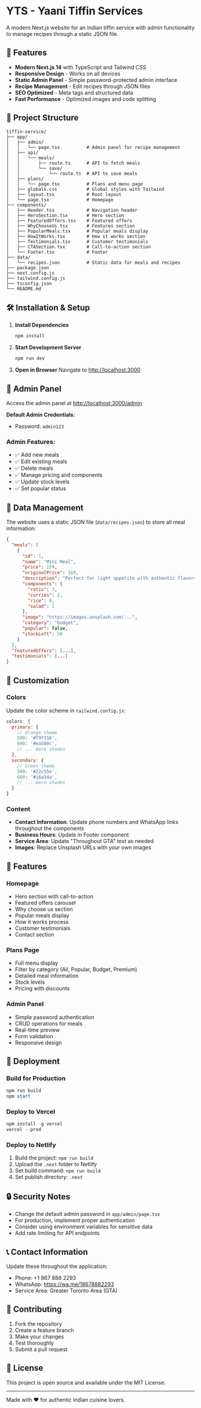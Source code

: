 # YTS - Yaani Tiffin Services

A modern Next.js website for an Indian tiffin service with admin functionality to manage recipes through a static JSON file.

## 🚀 Features

- **Modern Next.js 14** with TypeScript and Tailwind CSS
- **Responsive Design** - Works on all devices
- **Static Admin Panel** - Simple password-protected admin interface
- **Recipe Management** - Edit recipes through JSON files
- **SEO Optimized** - Meta tags and structured data
- **Fast Performance** - Optimized images and code splitting

## 📁 Project Structure

```
tiffin-service/
├── app/
│   ├── admin/
│   │   └── page.tsx          # Admin panel for recipe management
│   ├── api/
│   │   └── meals/
│   │       ├── route.ts      # API to fetch meals
│   │       └── save/
│   │           └── route.ts  # API to save meals
│   ├── plans/
│   │   └── page.tsx          # Plans and menu page
│   ├── globals.css           # Global styles with Tailwind
│   ├── layout.tsx            # Root layout
│   └── page.tsx              # Homepage
├── components/
│   ├── Header.tsx            # Navigation header
│   ├── HeroSection.tsx       # Hero section
│   ├── FeaturedOffers.tsx    # Featured offers
│   ├── WhyChooseUs.tsx       # Features section
│   ├── PopularMeals.tsx      # Popular meals display
│   ├── HowItWorks.tsx        # How it works section
│   ├── Testimonials.tsx      # Customer testimonials
│   ├── CTASection.tsx        # Call-to-action section
│   └── Footer.tsx            # Footer
├── data/
│   └── recipes.json          # Static data for meals and recipes
├── package.json
├── next.config.js
├── tailwind.config.js
├── tsconfig.json
└── README.md
```

## 🛠️ Installation & Setup

1. **Install Dependencies**

   ```powershell
   npm install
   ```

2. **Start Development Server**

   ```powershell
   npm run dev
   ```

3. **Open in Browser**
   Navigate to [http://localhost:3000](http://localhost:3000)

## 🔧 Admin Panel

Access the admin panel at [http://localhost:3000/admin](http://localhost:3000/admin)

**Default Admin Credentials:**

- Password: `admin123`

### Admin Features:

- ✅ Add new meals
- ✅ Edit existing meals
- ✅ Delete meals
- ✅ Manage pricing and components
- ✅ Update stock levels
- ✅ Set popular status

## 📄 Data Management

The website uses a static JSON file (`data/recipes.json`) to store all meal information:

```json
{
  "meals": [
    {
      "id": 1,
      "name": "Mini Meal",
      "price": 159,
      "originalPrice": 169,
      "description": "Perfect for light appetite with authentic flavors",
      "components": {
        "rotis": 3,
        "curries": 2,
        "rice": 0,
        "salad": 1
      },
      "image": "https://images.unsplash.com/...",
      "category": "budget",
      "popular": false,
      "stockLeft": 50
    }
  ],
  "featuredOffers": [...],
  "testimonials": [...]
}
```

## 🎨 Customization

### Colors

Update the color scheme in `tailwind.config.js`:

```javascript
colors: {
  primary: {
    // Orange theme
    500: '#f97316',
    600: '#ea580c',
    // ... more shades
  },
  secondary: {
    // Green theme
    500: '#22c55e',
    600: '#16a34a',
    // ... more shades
  }
}
```

### Content

- **Contact Information**: Update phone numbers and WhatsApp links throughout the components
- **Business Hours**: Update in Footer component
- **Service Area**: Update "Throughout GTA" text as needed
- **Images**: Replace Unsplash URLs with your own images

## 📱 Features

### Homepage

- Hero section with call-to-action
- Featured offers carousel
- Why choose us section
- Popular meals display
- How it works process
- Customer testimonials
- Contact section

### Plans Page

- Full menu display
- Filter by category (All, Popular, Budget, Premium)
- Detailed meal information
- Stock levels
- Pricing with discounts

### Admin Panel

- Simple password authentication
- CRUD operations for meals
- Real-time preview
- Form validation
- Responsive design

## 🚀 Deployment

### Build for Production

```powershell
npm run build
npm start
```

### Deploy to Vercel

```powershell
npm install -g vercel
vercel --prod
```

### Deploy to Netlify

1. Build the project: `npm run build`
2. Upload the `.next` folder to Netlify
3. Set build command: `npm run build`
4. Set publish directory: `.next`

## 🔒 Security Notes

- Change the default admin password in `app/admin/page.tsx`
- For production, implement proper authentication
- Consider using environment variables for sensitive data
- Add rate limiting for API endpoints

## 📞 Contact Information

Update these throughout the application:

- Phone: +1 867 888 2293
- WhatsApp: https://wa.me/18678882293
- Service Area: Greater Toronto Area (GTA)

## 🤝 Contributing

1. Fork the repository
2. Create a feature branch
3. Make your changes
4. Test thoroughly
5. Submit a pull request

## 📝 License

This project is open source and available under the MIT License.

---

Made with ❤️ for authentic Indian cuisine lovers.
